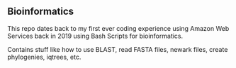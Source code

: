 ## Bioinformatics

This repo dates back to my first ever coding experience using Amazon Web Services back in 2019 using Bash Scripts for bioinformatics. 

Contains stuff like how to use BLAST, read FASTA files, newark files, create phylogenies, iqtrees, etc.
